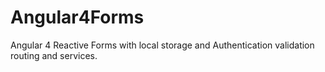 # Angular4Forms
Angular 4 Reactive Forms with local storage and Authentication validation routing and services. 
